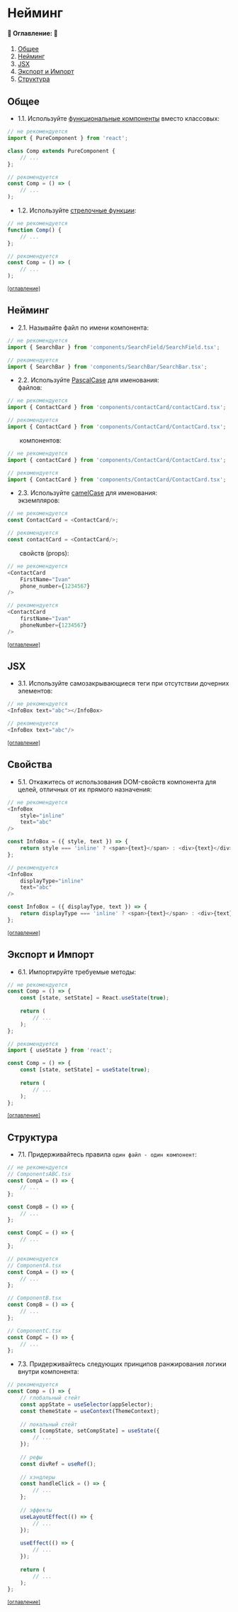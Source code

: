 # Нейминг

#### :memo: Оглавление: :memo:

1. [Общее](#общее)
2. [Нейминг](#нейминг)
3. [JSX](#jsx)
4. [Экспорт и Импорт](#экспорт-и-импорт)
5. [Структура](#структура)

## Общее

- 1.1. Используйте [функциональные компоненты](https://ru.legacy.reactjs.org/docs/components-and-props.html) вместо
  классовых:

```javascript
// не рекомендуется
import { PureComponent } from 'react';

class Comp extends PureComponent {
	// ...
};

// рекомендуется
const Comp = () => (
	// ...
);
```

- 1.2.
  Используйте [стрелочные функции](https://developer.mozilla.org/ru-RU/docs/Web/JavaScript/Reference/Functions/Arrow_functions):

```javascript
// не рекомендуется
function Comp() {
	// ...
};

// рекомендуется
const Comp = () => (
	// ...
);
```

<sup>[[оглавление]](#оглавление)</sup>

## Нейминг

- 2.1. Называйте файл по имени компонента:

```javascript
// не рекомендуется
import { SearchBar } from 'components/SearchField/SearchField.tsx';

// рекомендуется
import { SearchBar } from 'components/SearchBar/SearchBar.tsx';
```

- 2.2. Используйте [PascalCase](https://wiki.c2.com/?PascalCase) для именования:
  <br/>
  файлов:

```javascript
// не рекомендуется
import { ContactCard } from 'components/contactCard/сontactCard.tsx';

// рекомендуется
import { ContactCard } from 'components/ContactCard/ContactCard.tsx';
```

&nbsp;&nbsp;&nbsp;&nbsp;&nbsp;&nbsp;&nbsp;компонентов:

```javascript
// не рекомендуется
import { сontactCard } from 'components/ContactCard/ContactCard.tsx';

// рекомендуется
import { ContactCard } from 'components/ContactCard/ContactCard.tsx';
```

- 2.3. Используйте [camelCase](https://en.wikipedia.org/wiki/Camel_case) для именования:
  <br/>
  экземпляров:

```javascript
// не рекомендуется
const ContactCard = <ContactCard/>;

// рекомендуется
const сontactCard = <ContactCard/>;
```

&nbsp;&nbsp;&nbsp;&nbsp;&nbsp;&nbsp;&nbsp;свойств (props):

```javascript
// не рекомендуется
<ContactCard
	FirstName="Ivan"
	phone_number={1234567}
/>

// рекомендуется
<ContactCard
	firstName="Ivan"
	phoneNumber={1234567}
/>
```

<sup>[[оглавление]](#оглавление)</sup>

## JSX

- 3.1. Используйте самозакрывающиеся теги при отсутствии дочерних элементов:

```javascript
// не рекомендуется
<InfoBox text="abc"></InfoBox>

// рекомендуется
<InfoBox text="abc"/>
```

<sup>[[оглавление]](#оглавление)</sup>

## Свойства

- 5.1. Откажитесь от использования DOM-свойств компонента для целей, отличных от их прямого назначения:

```javascript
// не рекомендуется
<InfoBox
	style="inline"
	text="abc"
/>

const InfoBox = ({ style, text }) => {
	return style === 'inline' ? <span>{text}</span> : <div>{text}</div>
};

// рекомендуется
<InfoBox
	displayType="inline"
	text="abc"
/>

const InfoBox = ({ displayType, text }) => {
	return displayType === 'inline' ? <span>{text}</span> : <div>{text}</div>
};
```

[//]: # (- 5.2. Откажитесь от указания значения, если оно явно `true`:)

[//]: # ()

[//]: # (```javascript)

[//]: # (// не рекомендуется)

[//]: # (<InfoBox)

[//]: # (	isVisible={true})

[//]: # (/>)

[//]: # ()

[//]: # (// рекомендуется)

[//]: # (<InfoBox)

[//]: # (	isVisible)

[//]: # (/>)

[//]: # (```)

<sup>[[оглавление]](#оглавление)</sup>

## Экспорт и Импорт

[//]: # (- 6.1. Используйте именованный экспорт:)

[//]: # ()

[//]: # (```javascript)

[//]: # (// не рекомендуется)

[//]: # (const Comp = &#40;&#41; => {)

[//]: # (	// ...)

[//]: # (};)

[//]: # ()

[//]: # (export default Comp;)

[//]: # ()

[//]: # (// рекомендуется)

[//]: # (const Comp = &#40;&#41; => {)

[//]: # (	// ...)

[//]: # (};)

[//]: # ()

[//]: # (export { Comp };)

[//]: # ()

[//]: # (// рекомендуется)

[//]: # (export const Comp = &#40;&#41; => {)

[//]: # (	// ...)

[//]: # (};)

[//]: # (```)

- 6.1. Импортируйте требуемые методы:

```javascript
// не рекомендуется
const Comp = () => {
	const [state, setState] = React.useState(true);
	
	return (
		// ...
	);
};

// рекомендуется
import { useState } from 'react';

const Comp = () => {
	const [state, setState] = useState(true);
	
	return (
		// ...
	);
};
```

<sup>[[оглавление]](#оглавление)</sup>

## Структура

- 7.1. Придерживайтесь правила `один файл - один компонент`:

```javascript
// не рекомендуется
// ComponentsABC.tsx
const CompA = () => {
	// ...
};

const CompB = () => {
	// ...
};

const CompC = () => {
	// ...
};

// рекомендуется
// ComponentA.tsx
const CompA = () => {
	// ...
};

// ComponentB.tsx
const CompB = () => {
	// ...
};

// ComponentC.tsx
const CompC = () => {
	// ...
};
```

- 7.3. Придерживайтесь следующих принципов ранжирования логики внутри компонента:

```javascript
// рекомендуется
const Comp = () => {
	// глобальный стейт
	const appState = useSelector(appSelector);
	const themeState = useContext(ThemeContext);
	
	// локальный стейт
	const [compState, setCompState] = useState({
		// ...
	});
	
	// рефы
	const divRef = useRef();
	
	// хэндлеры
	const handleClick = () => {
		// ...
	};
	
	// эффекты
	useLayoutEffect(() => {
		// ...
	});
	
	useEffect(() => {
		// ...
	});
	
	return (
		// ...
	);
};
```

<sup>[[оглавление]](#оглавление)</sup>
